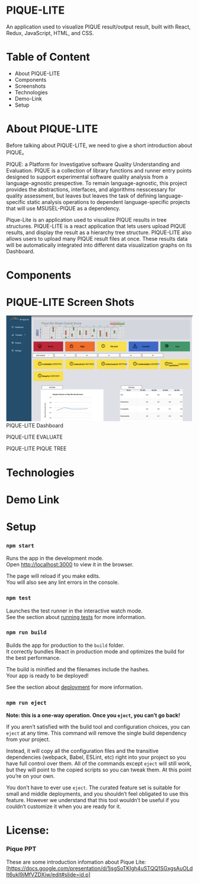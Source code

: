# PIQUE-LITE

An application used to visualize PIQUE result/output result, built with React, Redux, JavaScript, HTML, and CSS.

# Table of Content
* About PIQUE-LITE
* Components
* Screenshots
* Technologies
* Demo-Link
* Setup


# About PIQUE-LITE

Before talking about PIQUE-LITE, we need to give a short introduction about PIQUE。

PIQUE: a Platform for Investigative software Quality Understanding and Evaluation. PIQUE is a collection of library functions and runner entry points designed to support experimental software quality analysis from a language-agnostic prespective. To remain language-agnostic, this project provides the abstractions, interfaces, and algorithms nesscessary for quality assessment, but leaves but leaves the task of defining language-specific static analysis operations to dependent language-specific projects that will use MSUSEL-PIQUE as a dependency. 

Pique-Lite is an application used to visualize PIQUE results in tree structures. PIQUE-LITE is a react application that lets users upload PIQUE results, and display the result as a hierarchy tree structure. PIQUE-LITE also allows users to upload many PIQUE result files at once. These results data will be automatically integrated into different data visualization graphs on its Dashboard. 


# Components




# PIQUE-LITE Screen Shots
![Dashboard](https://github.com/MSUSEL/Pique-Lite/blob/xuying_dev/public/images/Dashboard2.png)
PIQUE-LITE Dashboard

PIQUE-LITE EVALUATE

PIQUE-LITE PIQUE TREE

# Technologies

# Demo Link

# Setup

### `npm start`

Runs the app in the development mode.\
Open [http://localhost:3000](http://localhost:3000) to view it in the browser.

The page will reload if you make edits.\
You will also see any lint errors in the console.

### `npm test`

Launches the test runner in the interactive watch mode.\
See the section about [running tests](https://facebook.github.io/create-react-app/docs/running-tests) for more information.

### `npm run build`

Builds the app for production to the `build` folder.\
It correctly bundles React in production mode and optimizes the build for the best performance.

The build is minified and the filenames include the hashes.\
Your app is ready to be deployed!

See the section about [deployment](https://facebook.github.io/create-react-app/docs/deployment) for more information.

### `npm run eject`

**Note: this is a one-way operation. Once you `eject`, you can’t go back!**

If you aren’t satisfied with the build tool and configuration choices, you can `eject` at any time. This command will remove the single build dependency from your project.

Instead, it will copy all the configuration files and the transitive dependencies (webpack, Babel, ESLint, etc) right into your project so you have full control over them. All of the commands except `eject` will still work, but they will point to the copied scripts so you can tweak them. At this point you’re on your own.

You don’t have to ever use `eject`. The curated feature set is suitable for small and middle deployments, and you shouldn’t feel obligated to use this feature. However we understand that this tool wouldn’t be useful if you couldn’t customize it when you are ready for it.

# License: 

### Pique PPT
These are some introduction infomation about Pique Lite: [https://docs.google.com/presentation/d/1jsgSoTKIgh4uSTQQ1SGxgsAuOLdlt6ukI9jMfVZDXiw/edit#slide=id.p]

